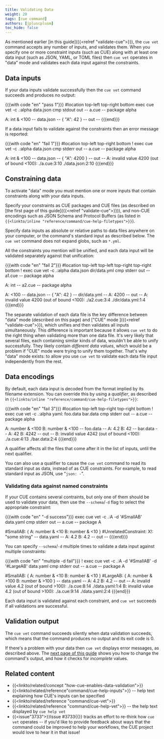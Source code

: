 ```yaml
---
title: Validating Data
weight: 20
tags: [cue command]
authors: [jpluscplusm]
toc_hide: false
---
```


As mentioned earlier [in this guide]({{<relref "validate-cue">}}), the `cue vet`
command accepts any number of inputs, and validates them.
When you specify one or more constraint inputs (such as CUE) along with at
least one data input (such as JSON, YAML, or TOML files) then `cue vet`
operates in "data" mode and validates each data input against the constraints.

## Data inputs

If your data inputs validate successfully then the `cue vet` command succeeds
and produces no output:

{{{with code "en" "pass 1"}}}
#location top-left top-right bottom
exec cue vet -c .:alpha data.json
cmp stdout out
-- a.cue --
package alpha

A: int & <100
-- data.json --
{
    "A": 42
}
-- out --
{{{end}}}

If a data input fails to validate against the constraints then an error message is reported:

{{{with code "en" "fail 1"}}}
#location top-left top-right bottom
! exec cue vet -c .:alpha data.json
cmp stderr out
-- a.cue --
package alpha

A: int & <100
-- data.json --
{
    "A": 4200
}
-- out --
A: invalid value 4200 (out of bound <100):
    ./a.cue:3:10
    ./data.json:2:10
{{{end}}}

## Constraining data

To activate "data" mode you must mention one or more inputs that contain
constraints along with your data inputs.

Specify your constraints as CUE packages and CUE files (as described on
[the first page of this guide]({{<relref "validate-cue">}})), and non-CUE
encodings such as JSON Schema and Protocol Buffers (as listed in
`{{<linkto/inline "reference/command/cue-help-filetypes">}}`).

Specify data inputs as absolute or relative paths to data files anywhere on
your computer, or the command's standard input as described below. The `cue
vet` command does not expand globs, such as `*.yml`.

All the constraints you mention will be unified,
and each data input will be validated separately against that unification:

{{{with code "en" "fail 2"}}}
#location top-left top-left top-right top-right bottom
! exec cue vet -c .:alpha data.json dir/data.yml
cmp stderr out
-- a1.cue --
package alpha

A: int
-- a2.cue --
package alpha

A: <100
-- data.json --
{
    "A": 42
}
-- dir/data.yml --
A: 4200
-- out --
A: invalid value 4200 (out of bound <100):
    ./a2.cue:3:4
    ./dir/data.yml:1:4
{{{end}}}

The separate validation of each data file is the key difference between
"data" mode (described on this page) and
["CUE" mode ]({{<relref "validate-cue">}}),
which unifies and then validates all inputs simultaneously.
This difference is important because it allows `cue vet` to do the right thing
when validating more than one data file. It's very likely that several files,
each containing similar kinds of data, wouldn't be able to unify successfully.
They likely contain *different data values*, which would be a problem if "CUE"
mode were trying to unify them together. That's why "data" mode exists: to
allow you use `cue vet` to validate each data file input independently from the
rest.

## Data encodings

By default, each data input is decoded from the format implied by its filename
extension. You can override this by using a *qualifier*, as described in
`{{<linkto/inline "reference/command/cue-help-filetypes">}}`:

{{{with code "en" "fail 3"}}}
#location top-left top-right top-right bottom
! exec cue vet -c .:alpha yaml: foo.data bar.data
cmp stderr out
-- a.cue --
package alpha

A: number & <100
B: number & <100
-- foo.data --
A: 4.2
B: 42
-- bar.data --
A: 42
B: 4242
-- out --
B: invalid value 4242 (out of bound <100):
    ./a.cue:4:13
    ./bar.data:2:4
{{{end}}}

A qualifier affects all the files that come after it in the list of inputs,
until the next qualifier.

You can also use a qualifier to cause the `cue vet` command to read its
standard input as data, instead of as CUE constraints. For example, to read
standard input as JSON, use "`json: -`".

### Validating data against named constraints

If your CUE contains several contraints, but only one of them should be used to
validate your data, then use the `--schema`/`-d` flag to select the appropriate
constraint:

{{{with code "en" "-d success"}}}
exec cue vet -c .:A -d '#SmallAB' data.yaml
cmp stderr out
-- a.cue --
package A

#SmallAB: {
	A: number & <10
	B: number & <10
}
#UnrelatedConstraint: X!: "some string"
-- data.yaml --
A: 4.2
B: 4.2
-- out --
{{{end}}}

You can specify `--schema`/`-d` multiple times to validate a data input against
multiple constraints:

{{{with code "en" "multiple -d fail"}}}
! exec cue vet -c .:A -d '#SmallAB' -d '#LargeAB' data.yaml
cmp stderr out
-- a.cue --
package A

#SmallAB: {
	A: number & <10
	B: number & <10
}
#LargeAB: {
	A: number & >100
	B: number & >100
}
-- data.yaml --
A: 4.2
B: 4.2
-- out --
A: invalid value 4.2 (out of bound >100):
    ./a.cue:8:14
    ./data.yaml:1:4
B: invalid value 4.2 (out of bound >100):
    ./a.cue:9:14
    ./data.yaml:2:4
{{{end}}}

Each data input is validated against each constraint, and
`cue vet` succeeds if all validations are successful.

## Validation output

The `cue vet` command succeeds silently when data validation succeeds, which
means that the command produces no output and its exit code is 0.

If there's a problem with your data then `cue vet` displays error messages, as
described above. The
[next page of this guide]({{<relref"output">}}) shows you how to change the
command's output, and how it checks for *incomplete* values.

## Related content

- {{<linkto/related/concept "how-cue-enables-data-validation">}}
- {{<linkto/related/reference"command/cue-help-inputs">}} -- help text explaining how CUE's inputs can be specified
- {{<linkto/related/reference "command/cue-vet">}}
- {{<linkto/related/reference "command/cue-help-vet">}} -- the help text displayed by `cue help vet`
- {{<issue"3733">}}Issue #3733{{</issue>}} tracks an effort to re-think how
  `cue vet` operates -- if you'd like to provide feedback about ways that the
  command could be improved to help your workflows, the CUE project would love
  to hear it in that issue!
